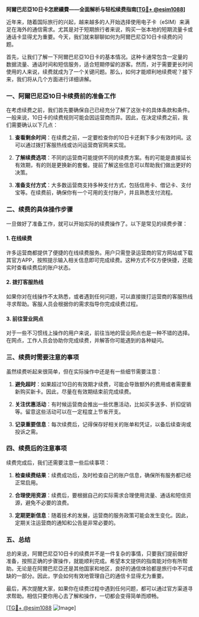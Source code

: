 **阿爾巴尼亞10日卡怎麽續費——全面解析与轻松续费指南[[TG💪+ @esim1088](https://t.me/s/esim1088)]**

近年来，随着国际旅行的兴起，越来越多的人开始选择使用电子卡（eSIM）来满足在海外的通信需求。尤其是对于短期旅行者来说，购买一张本地的短期流量卡或通话卡显得尤为重要。今天，我们就来聊聊如何为阿爾巴尼亞10日卡续费的问题。

首先，让我们了解一下阿爾巴尼亞10日卡的基本情况。这种卡通常包含一定量的数据流量、通话时间和短信服务，适合短期停留的游客。然而，对于需要更长时间使用的人来说，续费就成为了一个关键问题。那么，如何才能顺利地续费呢？接下来，我们将从几个方面进行详细讲解。

### 一、阿爾巴尼亞10日卡续费前的准备工作

在考虑续费之前，我们首先要确保自己已经充分了解了这张卡的具体条款和条件。一般来说，10日卡的续费规则可能会因运营商而异。因此，在决定续费之前，我们需要确认以下几点：

1. **查看剩余时间**：在续费之前，一定要检查你的10日卡还剩下多少有效时间。这可以通过拨打客服热线或访问运营商官网来实现。
   
2. **了解续费选项**：不同的运营商可能提供不同的续费方案。有的可能是直接延长有效期，有的则是更换新的套餐。提前了解这些信息可以帮助我们做出更好的决策。

3. **准备支付方式**：大多数运营商支持多种支付方式，包括信用卡、借记卡、支付宝等。在续费前，确保你有一个可用的支付账户，并且熟悉支付流程。

### 二、续费的具体操作步骤

一旦做好了准备工作，就可以开始实际的续费操作了。以下是常见的续费步骤：

#### 1. 在线续费

许多运营商都提供了便捷的在线续费服务。用户只需登录运营商的官方网站或下载其官方APP，按照提示输入相关信息即可完成续费。这种方式不仅方便快捷，还能实时查看续费后的账户状态。

#### 2. 拨打客服热线

如果你对在线操作不太熟悉，或者遇到任何问题，可以直接拨打运营商的客服热线寻求帮助。客服人员会根据你的需求指导你完成续费过程。

#### 3. 前往营业网点

对于一些不习惯线上操作的用户来说，前往当地的营业网点也是一种不错的选择。在网点，工作人员会协助你完成续费，并解答你可能遇到的各种疑问。

### 三、续费时需要注意的事项

虽然续费听起来很简单，但在实际操作中还是有一些细节需要注意：

1. **避免超时**：如果超过10日的有效期才续费，可能会导致额外的费用或者需要重新购买新卡。因此，尽量在有效期结束前完成续费。

2. **关注优惠活动**：有时候运营商会推出一些优惠活动，比如买多送多、折扣促销等。留意这些活动可以在一定程度上节省开支。

3. **记录重要信息**：每次续费后，记得保存好相关的账单和凭证，以备后续查询或投诉之需。

### 四、续费后的注意事项

续费完成后，我们还需要注意一些后续事项：

1. **检查续费结果**：续费成功后，及时检查自己的账户信息，确保所有服务都已经正常启用。

2. **合理使用资源**：续费后，要根据自己的实际需求合理使用流量、通话和短信资源，避免不必要的浪费。

3. **定期更新信息**：随着技术的发展，运营商的服务政策可能会发生变化。因此，定期关注运营商的通知和公告是非常必要的。

### 五、总结

总的来说，阿爾巴尼亞10日卡的续费并不是一件复杂的事情，只要我们提前做好准备，按照正确的步骤操作，就能顺利完成。希望本文提供的指南能对你有所帮助。无论是在阿爾巴尼亞还是其他国家和地区，良好的通信体验都是旅行中不可或缺的一部分。因此，学会如何有效地管理自己的通信卡显得尤为重要。

最后，再次提醒大家，如果你在续费过程中遇到任何问题，都可以通过官方渠道寻求帮助。相信只要你用心去了解和操作，一切都会变得简单而顺畅。

[[TG💪+ @esim1088](https://t.me/s/esim1088) ![Image](https://i.postimg.cc/4NQfJmqS/Snipaste-2025-05-13-00-14-12.png)]